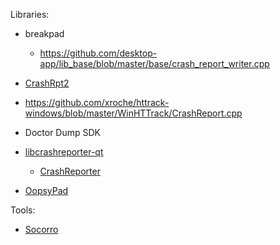 Libraries:

- breakpad
  
  - https://github.com/desktop-app/lib_base/blob/master/base/crash_report_writer.cpp

- [CrashRpt2](https://github.com/CrashRpt/crashrpt2)

- https://github.com/xroche/httrack-windows/blob/master/WinHTTrack/CrashReport.cpp

- Doctor Dump SDK

- [libcrashreporter-qt](https://github.com/dschmidt/libcrashreporter-qt)
  
  - [CrashReporter](https://github.com/RedisDesktop/CrashReporter)

- [OopsyPad](https://github.com/RedisDesktop/OopsyPad)

Tools:

- [Socorro](https://github.com/mozilla-services/socorro)